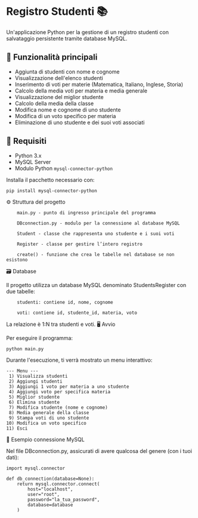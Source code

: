 # Registro Studenti 📚

Un'applicazione Python per la gestione di un registro studenti con salvataggio persistente tramite database MySQL.

## 🚀 Funzionalità principali

- Aggiunta di studenti con nome e cognome
- Visualizzazione dell'elenco studenti
- Inserimento di voti per materie (Matematica, Italiano, Inglese, Storia)
- Calcolo della media voti per materia e media generale
- Visualizzazione del miglior studente
- Calcolo della media della classe
- Modifica nome e cognome di uno studente
- Modifica di un voto specifico per materia
- Eliminazione di uno studente e dei suoi voti associati

## 🧰 Requisiti

- Python 3.x
- MySQL Server
- Modulo Python `mysql-connector-python`

Installa il pacchetto necessario con:

```bash
pip install mysql-connector-python
```

⚙️ Struttura del progetto
```
    main.py - punto di ingresso principale del programma

    DBconnection.py - modulo per la connessione al database MySQL

    Student - classe che rappresenta uno studente e i suoi voti

    Register - classe per gestire l’intero registro

    create() - funzione che crea le tabelle nel database se non esistono
```
🗃️ Database

Il progetto utilizza un database MySQL denominato StudentsRegister con due tabelle:
```
    studenti: contiene id, nome, cognome

    voti: contiene id, studente_id, materia, voto
```
La relazione è 1:N tra studenti e voti.
🖥️ Avvio

Per eseguire il programma:
```
python main.py
```
Durante l'esecuzione, ti verrà mostrato un menu interattivo:
```
--- Menu ---
 1) Visualizza studenti
 2) Aggiungi studenti
 3) Aggiungi 1 voto per materia a uno studente
 4) Aggiungi voto per specifica materia
 5) Miglior studente
 6) Elimina studente
 7) Modifica studente (nome e cognome)
 8) Media generale della classe
 9) Stampa voti di uno studente
10) Modifica un voto specifico
11) Esci
```
📌 Esempio connessione MySQL

Nel file DBconnection.py, assicurati di avere qualcosa del genere (con i tuoi dati):
```
import mysql.connector

def db_connection(database=None):
    return mysql.connector.connect(
        host="localhost",
        user="root",
        password="la_tua_password",
        database=database
    )
```
